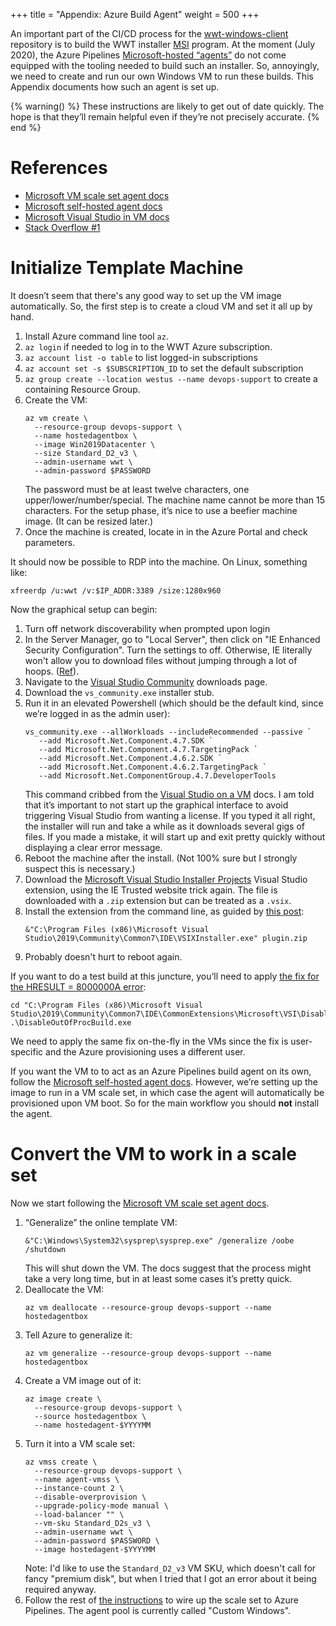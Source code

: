 +++
title = "Appendix: Azure Build Agent"
weight = 500
+++

An important part of the CI/CD process for the [wwt-windows-client] repository
is to build the WWT installer [MSI] program. At the moment (July 2020), the
Azure Pipelines [Microsoft-hosted “agents”][ms-agents] do not come equipped
with the tooling needed to build such an installer. So, annoyingly, we need to
create and run our own Windows VM to run these builds. This Appendix documents
how such an agent is set up.

[wwt-windows-client]: https://github.com/WorldWideTelescope/wwt-windows-client/
[MSI]: https://en.wikipedia.org/wiki/Windows_Installer
[ms-agents]: https://docs.microsoft.com/en-us/azure/devops/pipelines/agents/agents#microsoft-hosted-agents

{% warning() %}
These instructions are likely to get out of date quickly. The hope is that
they’ll remain helpful even if they’re not precisely accurate.
{% end %}


# References

- [Microsoft VM scale set agent docs][ms-vmss-docs]
- [Microsoft self-hosted agent docs][ms-selfhosted-docs]
- [Microsoft Visual Studio in VM docs][ms-vs-vm-docs]
- [Stack Overflow #1][stack-overflow-1]

[ms-vmss-docs]: https://docs.microsoft.com/en-us/azure/devops/pipelines/agents/scale-set-agents?view=azure-devops
[ms-selfhosted-docs]: https://docs.microsoft.com/en-us/azure/devops/pipelines/agents/v2-windows
[ms-vs-vm-docs]: https://docs.microsoft.com/en-us/azure/virtual-machines/windows/using-visual-studio-vm
[stack-overflow-1]: https://stackoverflow.com/questions/46570869/vsts-online-building-setup-projects/46761812#46761812


# Initialize Template Machine

It doesn’t seem that there's any good way to set up the VM image
automatically. So, the first step is to create a cloud VM and set it all up by
hand.

1. Install Azure command line tool `az`.
1. `az login` if needed to log in to the WWT Azure subscription.
1. `az account list -o table` to list logged-in subscriptions
1. `az account set -s $SUBSCRIPTION_ID` to set the default subscription
1. `az group create --location westus --name devops-support` to create a
   containing Resource Group.
1. Create the VM:
   ```
   az vm create \
     --resource-group devops-support \
     --name hostedagentbox \
     --image Win2019Datacenter \
     --size Standard_D2_v3 \
     --admin-username wwt \
     --admin-password $PASSWORD
   ```
   The password must be at least twelve characters, one upper/lower/number/special.
   The machine name cannot be more than 15 characters. For the setup phase, it’s
   nice to use a beefier machine image. (It can be resized later.)
1. Once the machine is created, locate in in the Azure Portal and check parameters.

It should now be possible to RDP into the machine. On Linux, something like:

```
xfreerdp /u:wwt /v:$IP_ADDR:3389 /size:1280x960
```

Now the graphical setup can begin:

1. Turn off network discoverability when prompted upon login
1. In the Server Manager, go to "Local Server", then click on "IE Enhanced
   Security Configuration". Turn the settings to off. Otherwise, IE literally
   won't allow you to download files without jumping through a lot of hoops.
   ([Ref][ie-esc]).
1. Navigate to the [Visual Studio Community][vs-community] downloads page.
1. Download the `vs_community.exe` installer stub.
1. Run it in an elevated Powershell (which should be the default kind, since
   we’re logged in as the admin user):
   ```
   vs_community.exe --allWorkloads --includeRecommended --passive `
      --add Microsoft.Net.Component.4.7.SDK `
      --add Microsoft.Net.Component.4.7.TargetingPack `
      --add Microsoft.Net.Component.4.6.2.SDK `
      --add Microsoft.Net.Component.4.6.2.TargetingPack `
      --add Microsoft.Net.ComponentGroup.4.7.DeveloperTools
   ```
   This command cribbed from the [Visual Studio on a VM][ms-vs-vm-docs] docs.
   I am told that it’s important to not start up the graphical interface to
   avoid triggering Visual Studio from wanting a license. If you typed it all
   right, the installer will run and take a while as it downloads several gigs
   of files. If you made a mistake, it will start up and exit pretty quickly
   without displaying a clear error message.
1. Reboot the machine after the install. (Not 100% sure but I strongly suspect
   this is necessary.)
1. Download the [Microsoft Visual Studio Installer Projects][ms-vdproj] Visual
   Studio extension, using the IE Trusted website trick again. The file is
   downloaded with a `.zip` extension but can be treated as a `.vsix`.
1. Install the extension from the command line, as guided by [this post][vsix-post]:
   ```
   &"C:\Program Files (x86)\Microsoft Visual Studio\2019\Community\Common7\IDE\VSIXInstaller.exe" plugin.zip
   ```
1. Probably doesn't hurt to reboot again.

[vs-community]: https://visualstudio.microsoft.com/vs/community/
[ms-vdproj]: https://marketplace.visualstudio.com/items?itemName=VisualStudioClient.MicrosoftVisualStudio2017InstallerProjects
[vsix-post]: https://developercommunity.visualstudio.com/content/problem/596629/vsixinstaller-from-vs-2019-closing-with-runfromeng.html
[ie-esc]: https://medium.com/tensult/disable-internet-explorer-enhanced-security-configuration-in-windows-server-2019-a9cf5528be65

If you want to do a test build at this juncture, you’ll need to apply [the fix
for the HRESULT = 8000000A error][hresult-error]:

```
cd "C:\Program Files (x86)\Microsoft Visual Studio\2019\Community\Common7\IDE\CommonExtensions\Microsoft\VSI\DisableOutOfProcBuild"
.\DisableOutOfProcBuild.exe
```

[hresult-error]: https://stackoverflow.com/a/41788791/3760486

We need to apply the same fix on-the-fly in the VMs since the fix is
user-specific and the Azure provisioning uses a different user.

If you want the VM to to act as an Azure Pipelines build agent on its own,
follow the [Microsoft self-hosted agent docs][ms-selfhosted-docs]. However,
we’re setting up the image to run in a VM scale set, in which case the agent
will automatically be provisioned upon VM boot. So for the main workflow you
should **not** install the agent.


# Convert the VM to work in a scale set

Now we start following the [Microsoft VM scale set agent docs][ms-vmss-docs].

1. “Generalize” the online template VM:
   ```
   &"C:\Windows\System32\sysprep\sysprep.exe" /generalize /oobe /shutdown
   ```
   This will shut down the VM. The docs suggest that the process might take
   a very long time, but in at least some cases it’s pretty quick.
1. Deallocate the VM:
   ```
   az vm deallocate --resource-group devops-support --name hostedagentbox
   ```
1. Tell Azure to generalize it:
   ```
   az vm generalize --resource-group devops-support --name hostedagentbox
   ```
1. Create a VM image out of it:
   ```
   az image create \
     --resource-group devops-support \
     --source hostedagentbox \
     --name hostedagent-$YYYYMM
   ```
1. Turn it into a VM scale set:
   ```
   az vmss create \
     --resource-group devops-support \
     --name agent-vmss \
     --instance-count 2 \
     --disable-overprovision \
     --upgrade-policy-mode manual \
     --load-balancer "" \
     --vm-sku Standard_D2s_v3 \
     --admin-username wwt \
     --admin-password $PASSWORD \
     --image hostedagent-$YYYYMM
   ```
   Note: I'd like to use the `Standard_D2_v3` VM SKU, which doesn't call for
   fancy "premium disk", but when I tried that I got an error about it being
   required anyway.
1. Follow the rest of [the instructions][ms-vmss-docs] to wire up the scale set
   to Azure Pipelines. The agent pool is currently called "Custom Windows".
